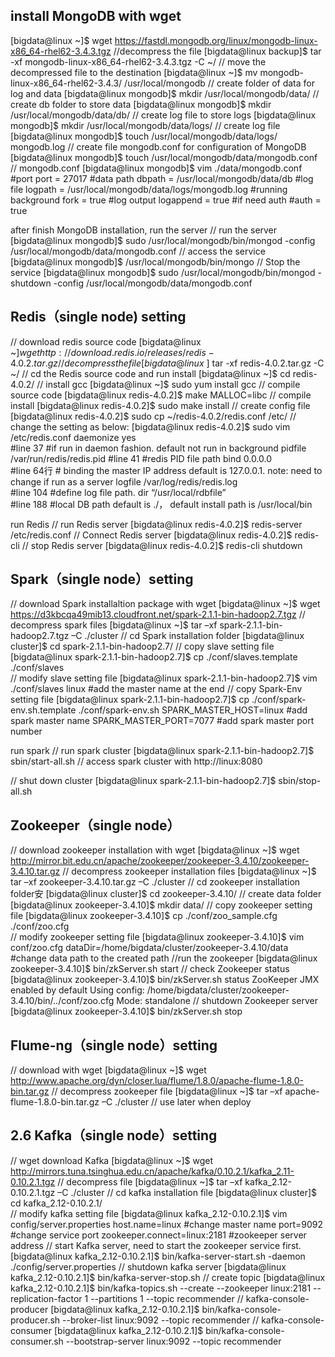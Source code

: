 ## install MongoDB with wget
[bigdata@linux ~]$ wget https://fastdl.mongodb.org/linux/mongodb-linux-x86_64-rhel62-3.4.3.tgz
//decompress the file
[bigdata@linux backup]$ tar -xf mongodb-linux-x86_64-rhel62-3.4.3.tgz -C ~/
// move the decompressed file to the destination
[bigdata@linux ~]$ mv mongodb-linux-x86_64-rhel62-3.4.3/ /usr/local/mongodb
// create folder of data for log and data
[bigdata@linux mongodb]$ mkdir /usr/local/mongodb/data/
// create db folder to store data
[bigdata@linux mongodb]$ mkdir /usr/local/mongodb/data/db/
// create log file to store logs
[bigdata@linux mongodb]$ mkdir /usr/local/mongodb/data/logs/
// create log file
[bigdata@linux mongodb]$ touch /usr/local/mongodb/data/logs/ mongodb.log
// create file mongodb.conf for configuration of MongoDB
[bigdata@linux mongodb]$ touch /usr/local/mongodb/data/mongodb.conf
// mongodb.conf
[bigdata@linux mongodb]$ vim ./data/mongodb.conf
#port
port = 27017
#data path
dbpath = /usr/local/mongodb/data/db
#log file
logpath = /usr/local/mongodb/data/logs/mongodb.log
#running background
fork = true
#log output 
logappend = true
#if need auth
#auth = true

after finish MongoDB installation, run the server
// run the server
[bigdata@linux mongodb]$ sudo /usr/local/mongodb/bin/mongod -config /usr/local/mongodb/data/mongodb.conf
// access the service
[bigdata@linux mongodb]$ /usr/local/mongodb/bin/mongo
// Stop the service
[bigdata@linux mongodb]$ sudo /usr/local/mongodb/bin/mongod -shutdown -config /usr/local/mongodb/data/mongodb.conf

## Redis（single node) setting
// download redis source code
[bigdata@linux ~]$wget http://download.redis.io/releases/redis-4.0.2.tar.gz 
// decompress the file
[bigdata@linux ~]$ tar -xf redis-4.0.2.tar.gz -C ~/
// cd the Redis source code and run install
[bigdata@linux ~]$ cd redis-4.0.2/
// install gcc
[bigdata@linux ~]$ sudo yum install gcc
// compile source code
[bigdata@linux redis-4.0.2]$ make MALLOC=libc
// compile install
[bigdata@linux redis-4.0.2]$ sudo make install
// create config file
[bigdata@linux redis-4.0.2]$ sudo cp ~/redis-4.0.2/redis.conf /etc/ 
// change the setting as below:
[bigdata@linux redis-4.0.2]$ sudo vim /etc/redis.conf
daemonize yes   
#line 37  #if run in daemon fashion. default not run in background
pidfile /var/run/redis/redis.pid   #line 41  #redis PID file path
bind 0.0.0.0    
#line 64行  # binding the master IP address default is 127.0.0.1. note: need to change if run as a server
logfile /var/log/redis/redis.log   
#line 104  #define log file path. 
dir “/usr/local/rdbfile”  
#line 188  #local DB path default is ./， default install path is /usr/local/bin

run Redis
// run Redis server
[bigdata@linux redis-4.0.2]$ redis-server /etc/redis.conf
// Connect Redis server
[bigdata@linux redis-4.0.2]$ redis-cli
// stop Redis server
[bigdata@linux redis-4.0.2]$ redis-cli shutdown

## Spark（single node）setting
// download Spark installaltion package with wget
[bigdata@linux ~]$ wget https://d3kbcqa49mib13.cloudfront.net/spark-2.1.1-bin-hadoop2.7.tgz 
// decompress spark files
[bigdata@linux ~]$ tar –xf spark-2.1.1-bin-hadoop2.7.tgz –C ./cluster
// cd Spark installation folder
[bigdata@linux cluster]$ cd spark-2.1.1-bin-hadoop2.7/
// copy slave setting file
[bigdata@linux spark-2.1.1-bin-hadoop2.7]$ cp ./conf/slaves.template ./conf/slaves    
// modify slave setting file
[bigdata@linux spark-2.1.1-bin-hadoop2.7]$ vim ./conf/slaves
linux  #add the master name at the end
// copy Spark-Env setting file
[bigdata@linux spark-2.1.1-bin-hadoop2.7]$ cp ./conf/spark-env.sh.template ./conf/spark-env.sh 
SPARK_MASTER_HOST=linux       #add spark master name
SPARK_MASTER_PORT=7077        #add spark master port number

run spark
// run spark cluster
[bigdata@linux spark-2.1.1-bin-hadoop2.7]$ sbin/start-all.sh
// access spark cluster with http://linux:8080
 
// shut down cluster
[bigdata@linux spark-2.1.1-bin-hadoop2.7]$ sbin/stop-all.sh

## Zookeeper（single node）
// download zookeeper installation with wget
[bigdata@linux ~]$ wget http://mirror.bit.edu.cn/apache/zookeeper/zookeeper-3.4.10/zookeeper-3.4.10.tar.gz 
// decompress zookeeper installation files
[bigdata@linux ~]$ tar –xf zookeeper-3.4.10.tar.gz –C ./cluster
// cd zookeeper installation folder安
[bigdata@linux cluster]$ cd zookeeper-3.4.10/
// create data folder
[bigdata@linux zookeeper-3.4.10]$ mkdir data/
// copy zookeeper setting file
[bigdata@linux zookeeper-3.4.10]$ cp ./conf/zoo_sample.cfg ./conf/zoo.cfg   
// modify zookeeper setting file
[bigdata@linux zookeeper-3.4.10]$ vim conf/zoo.cfg
dataDir=/home/bigdata/cluster/zookeeper-3.4.10/data  #change data path to the created path
//run the zookeeper
[bigdata@linux zookeeper-3.4.10]$ bin/zkServer.sh start
// check Zookeeper status
[bigdata@linux zookeeper-3.4.10]$ bin/zkServer.sh status
ZooKeeper JMX enabled by default
Using config: /home/bigdata/cluster/zookeeper-3.4.10/bin/../conf/zoo.cfg
Mode: standalone
// shutdown Zookeeper server
[bigdata@linux zookeeper-3.4.10]$ bin/zkServer.sh stop

## Flume-ng（single node）setting
// download with wget
[bigdata@linux ~]$ wget http://www.apache.org/dyn/closer.lua/flume/1.8.0/apache-flume-1.8.0-bin.tar.gz
// decompress zookeeper file
[bigdata@linux ~]$ tar –xf apache-flume-1.8.0-bin.tar.gz –C ./cluster
// use later when deploy
 

## 2.6 Kafka（single node）setting
// wget download Kafka
[bigdata@linux ~]$ wget http://mirrors.tuna.tsinghua.edu.cn/apache/kafka/0.10.2.1/kafka_2.11-0.10.2.1.tgz 
// decompress file
[bigdata@linux ~]$ tar –xf kafka_2.12-0.10.2.1.tgz –C ./cluster
// cd kafka installation file
[bigdata@linux cluster]$ cd kafka_2.12-0.10.2.1/   
// modify kafka setting file
[bigdata@linux kafka_2.12-0.10.2.1]$ vim config/server.properties
host.name=linux                  #change master name
port=9092                         #change service port
zookeeper.connect=linux:2181     #zookeeper server address
// start Kafka server, need to start the zookeeper service first.
[bigdata@linux kafka_2.12-0.10.2.1]$ bin/kafka-server-start.sh -daemon ./config/server.properties
// shutdown kafka server
[bigdata@linux kafka_2.12-0.10.2.1]$ bin/kafka-server-stop.sh
// create topic
[bigdata@linux kafka_2.12-0.10.2.1]$ bin/kafka-topics.sh --create --zookeeper linux:2181 --replication-factor 1 --partitions 1 --topic recommender
// kafka-console-producer
[bigdata@linux kafka_2.12-0.10.2.1]$ bin/kafka-console-producer.sh --broker-list linux:9092 --topic recommender
// kafka-console-consumer
[bigdata@linux kafka_2.12-0.10.2.1]$ bin/kafka-console-consumer.sh --bootstrap-server linux:9092 --topic recommender
